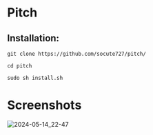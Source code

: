 # Pitch
## Installation:

`git clone https://github.com/socute727/pitch/`

`cd pitch`

`sudo sh install.sh`

# Screenshots

![2024-05-14_22-47](https://github.com/socute727/pitch/assets/152518983/b28e8c4f-9e94-4f6f-933b-dadf07fb76ac)
